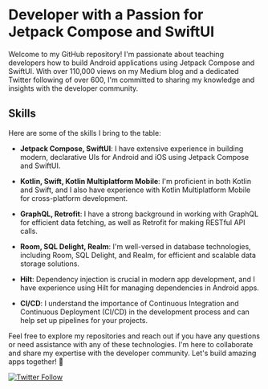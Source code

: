 # Developer with a Passion for Jetpack Compose and SwiftUI

Welcome to my GitHub repository! I'm passionate about teaching developers how to build Android applications using Jetpack Compose and SwiftUI. With over 110,000 views on my Medium blog and a dedicated Twitter following of over 600, I'm committed to sharing my knowledge and insights with the developer community.

## Skills

Here are some of the skills I bring to the table:

- **Jetpack Compose, SwiftUI**: I have extensive experience in building modern, declarative UIs for Android and iOS using Jetpack Compose and SwiftUI.

- **Kotlin, Swift, Kotlin Multiplatform Mobile**: I'm proficient in both Kotlin and Swift, and I also have experience with Kotlin Multiplatform Mobile for cross-platform development.

- **GraphQL, Retrofit**: I have a strong background in working with GraphQL for efficient data fetching, as well as Retrofit for making RESTful API calls.

- **Room, SQL Delight, Realm**: I'm well-versed in database technologies, including Room, SQL Delight, and Realm, for efficient and scalable data storage solutions.

- **Hilt**: Dependency injection is crucial in modern app development, and I have experience using Hilt for managing dependencies in Android apps.

- **CI/CD**: I understand the importance of Continuous Integration and Continuous Deployment (CI/CD) in the development process and can help set up pipelines for your projects.

Feel free to explore my repositories and reach out if you have any questions or need assistance with any of these technologies. I'm here to collaborate and share my expertise with the developer community. Let's build amazing apps together! 🚀

[![Twitter Follow](https://img.shields.io/twitter/follow/danielatitienei?style=social)](https://twitter.com/danielatitienei)
